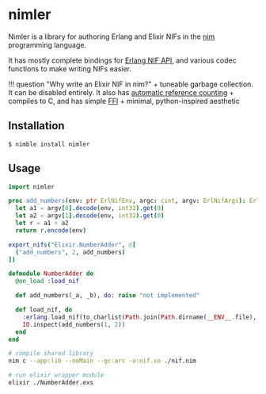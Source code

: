 # nimler

Nimler is a library for authoring Erlang and Elixir NIFs in the [nim](https://nim-lang.org/) programming language.

It has mostly complete bindings for [Erlang NIF API](http://erlang.org/doc/man/erl_nif.html), and various codec functions to make writing NIFs easier.

!!! question "Why write an Elixir NIF in nim?"
    + tuneable garbage collection. It can be disabled entirely. It also has [automatic reference counting](https://forum.nim-lang.org/t/5734)
    + compiles to C, and has simple [FFI](https://nim-lang.org/docs/manual.html#foreign-function-interface)
    + minimal, python-inspired aesthetic

## Installation

```
$ nimble install nimler
```

## Usage

```nim tab="nif.nim"
import nimler

proc add_numbers(env: ptr ErlNifEnv, argc: cint, argv: ErlNifArgs): ErlNifTerm =
  let a1 = argv[0].decode(env, int32).get(0)
  let a2 = argv[1].decode(env, int32).get(0)
  let r = a1 + a2
  return r.encode(env)

export_nifs("Elixir.NumberAdder", @[
  ("add_numbers", 2, add_numbers)
])
```

```elixir tab="NumberAdder.exs"
defmodule NumberAdder do
  @on_load :load_nif

  def add_numbers(_a, _b), do: raise "not implemented"

  def load_nif, do
    :erlang.load_nif(to_charlist(Path.join(Path.dirname(__ENV__.file), "nif")), 0)
    IO.inspect(add_numbers(1, 2))
  end
end
```

```bash tab="run.sh"
# compile shared library
nim c --app:lib --noMain --gc:arc -o:nif.so ./nif.nim

# run elixir wrapper module
elixir ./NumberAdder.exs
```

